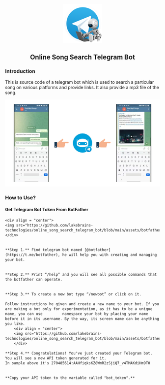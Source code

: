 <div align="center">
    <img src="https://github.com/lakebrains-technologies/online_song_search_telegram_bot/blob/main/assets/tbot.png" height="128">
    <h2>Online Song Search Telegram Bot</h2>
</div>

### Introduction

This is source code of a telegram bot which is used to search a particular song on various platforms  and provide links. It also provide a mp3 file of the song.
    <div align = "center">
    <img src="https://github.com/lakebrains-technologies/online_song_search_telegram_bot/blob/main/assets/intro.png">
    </div>
    

### How to Use?

#### Get Telegram Bot Token From BotFather

    <div align = "center">
    <img src="https://github.com/lakebrains-technologies/online_song_search_telegram_bot/blob/main/assets/botfather.png">
    </div>
    
    
    **Step 1.** Find telegram bot named [@botfather](https://t.me/botfather), he will help you with creating and managing your bot.
    
    
    **Step 2.** Print “/help” and you will see all possible commands that the botfather can operate.
    
    
    **Step 3.** To create a new bot type “/newbot” or click on it.
    
    Follow instructions he given and create a new name to your bot. If you are making a bot only for experimentation, as it has to be a unique name, you can use         namespace your bot by placing your name before it in its username. By the way, its screen name can be anything you like.
        <div align = "center">
        <img src="https://github.com/lakebrains-technologies/online_song_search_telegram_bot/blob/main/assets/botfathermsg.png">
        </div>
    
    **Step 4.** Congratulations! You've just created your Telegram bot. You will see a new API token generated for it.
    In sample above it's 270485614:AAHfiqksKZ8WmR2zSjiQ7_v4TMAKdiHm9T0
    
    
    **Copy your API token to the variable called "bot_token".**
